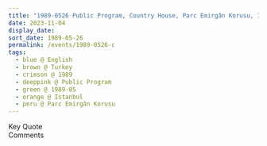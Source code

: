 ```yaml
---
title: "1989-0526 Public Program, Country House, Parc Emirgân Korusu, Istanbul, Turkey"
date: 2023-11-04
display_date: 
sort_date: 1989-05-26
permalink: /events/1989-0526-c
tags:
  - blue @ English
  - brown @ Turkey
  - crimson @ 1989
  - deeppink @ Public Program
  - green @ 1989-05
  - orange @ Istanbul
  - peru @ Parc Emirgân Korusu
---
```


<wave-list>
  <list-title color="green" width="75">Key Quote</list-title>
  <list-item color="BlanchedAlmond"  width="200"></list-item>
  <list-item color="Lavender"></list-item>
  <list-item color="BlanchedAlmond"></list-item>
</wave-list>

<br>

<wave-list>
  <list-title color="green" width="75">Comments</list-title>
  <list-item color="BlanchedAlmond"  width="200"></list-item>
  <list-item color="Lavender"></list-item>
  <list-item color="BlanchedAlmond"></list-item>
</wave-list>